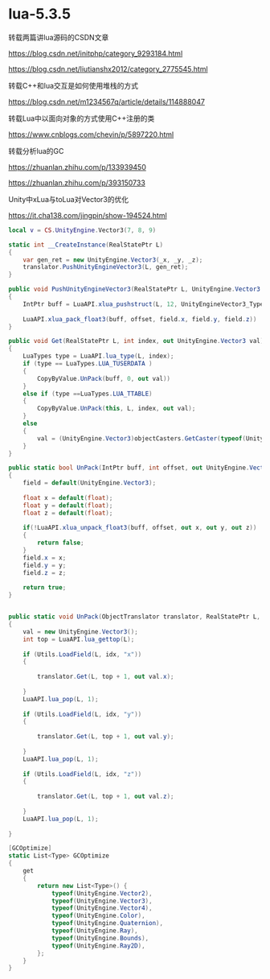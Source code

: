 # lua-5.3.5

转载两篇讲lua源码的CSDN文章

https://blog.csdn.net/initphp/category_9293184.html

https://blog.csdn.net/liutianshx2012/category_2775545.html

转载C++和lua交互是如何使用堆栈的方式

https://blog.csdn.net/m1234567q/article/details/114888047

转载Lua中以面向对象的方式使用C++注册的类

https://www.cnblogs.com/chevin/p/5897220.html

转载分析lua的GC

https://zhuanlan.zhihu.com/p/133939450

https://zhuanlan.zhihu.com/p/393150733

Unity中xLua与toLua对Vector3的优化

https://it.cha138.com/jingpin/show-194524.html


```lua
local v = CS.UnityEngine.Vector3(7, 8, 9)
```

```csharp
static int __CreateInstance(RealStatePtr L)
{
	var gen_ret = new UnityEngine.Vector3(_x, _y, _z);
	translator.PushUnityEngineVector3(L, gen_ret);
}

public void PushUnityEngineVector3(RealStatePtr L, UnityEngine.Vector3 val)
{
	IntPtr buff = LuaAPI.xlua_pushstruct(L, 12, UnityEngineVector3_TypeID);
	
    LuaAPI.xlua_pack_float3(buff, offset, field.x, field.y, field.z))
}

public void Get(RealStatePtr L, int index, out UnityEngine.Vector3 val)
{
	LuaTypes type = LuaAPI.lua_type(L, index);
    if (type == LuaTypes.LUA_TUSERDATA )
    {
		CopyByValue.UnPack(buff, 0, out val))
    }
	else if (type ==LuaTypes.LUA_TTABLE)
	{
		CopyByValue.UnPack(this, L, index, out val);
	}
    else
    {
        val = (UnityEngine.Vector3)objectCasters.GetCaster(typeof(UnityEngine.Vector3))(L, index, null);
    }
}

public static bool UnPack(IntPtr buff, int offset, out UnityEngine.Vector3 field)
{
    field = default(UnityEngine.Vector3);
    
    float x = default(float);
    float y = default(float);
    float z = default(float);
    
    if(!LuaAPI.xlua_unpack_float3(buff, offset, out x, out y, out z))
    {
        return false;
    }
    field.x = x;
    field.y = y;
    field.z = z;
        
    return true;
}


public static void UnPack(ObjectTranslator translator, RealStatePtr L, int idx, out UnityEngine.Vector3 val)
{
    val = new UnityEngine.Vector3();
    int top = LuaAPI.lua_gettop(L);
    
    if (Utils.LoadField(L, idx, "x"))
    {
        
        translator.Get(L, top + 1, out val.x);
        
    }
    LuaAPI.lua_pop(L, 1);
    
    if (Utils.LoadField(L, idx, "y"))
    {
        
        translator.Get(L, top + 1, out val.y);
        
    }
    LuaAPI.lua_pop(L, 1);
    
    if (Utils.LoadField(L, idx, "z"))
    {
        
        translator.Get(L, top + 1, out val.z);
        
    }
    LuaAPI.lua_pop(L, 1);
    
}
```

```csharp
[GCOptimize]
static List<Type> GCOptimize
{
    get
    {
        return new List<Type>() {
            typeof(UnityEngine.Vector2),
            typeof(UnityEngine.Vector3),
            typeof(UnityEngine.Vector4),
            typeof(UnityEngine.Color),
            typeof(UnityEngine.Quaternion),
            typeof(UnityEngine.Ray),
            typeof(UnityEngine.Bounds),
            typeof(UnityEngine.Ray2D),
        };
    }
}
```